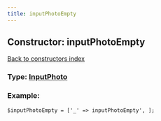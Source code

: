 ```yaml
---
title: inputPhotoEmpty
---
```

## Constructor: inputPhotoEmpty  
[Back to constructors index](index.md)






### Type: [InputPhoto](../types/InputPhoto.md)


### Example:

```
$inputPhotoEmpty = ['_' => inputPhotoEmpty', ];
```